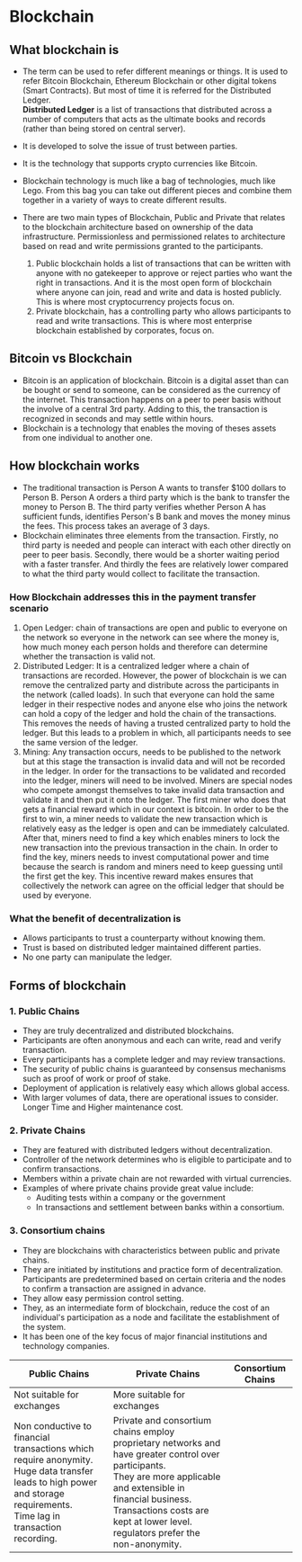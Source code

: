 # Blockchain

## What blockchain is

* The term can be used to refer different meanings or things. It is used to refer Bitcoin Blockchain, Ethereum Blockchain or other digital tokens (Smart Contracts). But most of time it is referred for the Distributed Ledger.  
**Distributed Ledger** is a list of transactions that distributed across a number of computers that acts as the ultimate books and records (rather than being stored on central server).

* It is developed to solve the issue of trust between parties.

* It is the technology that supports crypto currencies like Bitcoin.

* Blockchain technology is much like a bag of technologies, much like Lego. From this bag you can take out different pieces and combine them together in a variety of ways to create different results.

* There are two main types of Blockchain, Public and Private that relates to the blockchain architecture based on ownership of the data infrastructure. Permissionless and permissioned relates to architecture based on read and write permissions granted to the participants.
  1. Public blockchain holds a list of transactions that can be written with anyone with no gatekeeper to approve or reject parties who want the right in transactions. And it is the most open form of blockchain where anyone can join, read and write and data is hosted publicly. This is where most cryptocurrency projects focus on.
  2. Private blockchain, has a controlling party who allows participants to read and write transactions. This is where most enterprise blockchain established by corporates, focus on.

## Bitcoin vs Blockchain

* Bitcoin is an application of blockchain. Bitcoin is a digital asset than can be bought or send to someone, can be considered as the currency of the internet. This transaction happens on a peer to peer basis without the involve of a central 3rd party. Adding to this, the transaction is recognized in seconds and may settle within hours.
* Blockchain is a technology that enables the moving of theses assets from one individual to another one.

## How blockchain works

* The traditional transaction is Person A wants to transfer $100 dollars to Person B. Person A orders a third party which is the bank to transfer the money to Person B. The third party verifies whether Person A has sufficient funds, identifies Person's B bank and moves the money minus the fees. This process takes an average of 3 days.
* Blockchain eliminates three elements from the transaction. Firstly, no third party is needed and people can interact with each other directly on peer to peer basis. Secondly, there would be a shorter waiting period with a faster transfer. And thirdly the fees are relatively lower compared to what the third party would collect to facilitate the transaction.

### How Blockchain addresses this in the payment transfer scenario

1. Open Ledger: chain of transactions are open and public to everyone on the network so everyone in the network can see where the money is, how much money each person holds and therefore can determine whether the transaction is valid not.
2. Distributed Ledger: It is a centralized ledger where a chain of transactions are recorded. However, the power of blockchain is we can remove the centralized party and distribute across the participants in the network (called loads). In such that everyone can hold the same ledger in their respective nodes and anyone else who joins the network can hold a copy of the ledger and hold the chain of the transactions. This removes the needs of having a trusted centralized party to hold the ledger. But this leads to a problem in which, all participants needs to see the same version of the ledger.
3. Mining: Any transaction occurs, needs to be published to the network but at this stage the transaction is invalid data and will not be recorded in the ledger. In order for the transactions to be validated and recorded into the ledger, miners will need to be involved. Miners are special nodes who compete amongst themselves to take invalid data transaction and validate it and then put it onto the ledger. The first miner who does that gets a financial reward which in our context is bitcoin. In order to be the first to win, a miner needs to validate the new transaction which is relatively easy as the ledger is open and can be immediately calculated. After that, miners need to find a key which enables miners to lock the new transaction into the previous transaction in the chain. In order to find the key, miners needs to invest computational power and time because the search is random and miners need to keep guessing until the first get the key. This incentive reward makes ensures that collectively the network can agree on the official ledger that should be used by everyone.

### What the benefit of decentralization is

* Allows participants to trust a counterparty without knowing them.
* Trust is based on distributed ledger maintained different parties.
* No one party can manipulate the ledger.

## Forms of blockchain

### 1. Public Chains

* They are truly decentralized and distributed blockchains.
* Participants are often anonymous and each can write, read and verify transaction.
* Every participants has a complete ledger and may review transactions.
* The security of public chains is guaranteed by consensus mechanisms such as proof of work or proof of stake.
* Deployment of application is relatively easy which allows global access.
* With larger volumes of data, there are operational issues to consider. Longer Time and Higher maintenance cost.

### 2. Private Chains

* They are featured with distributed ledgers without decentralization.
* Controller of the network determines who is eligible to participate and to confirm transactions.
* Members within a private chain are not rewarded with virtual currencies.
* Examples of where private chains provide great value include:
  * Auditing tests within a company or the government
  * In transactions and settlement between banks within a consortium.

### 3. Consortium chains

* They are blockchains with characteristics between public and private chains.
* They are initiated by institutions and practice form of decentralization. Participants are predetermined based on certain criteria and the nodes to confirm a transaction are assigned in advance.
* They allow easy permission control setting.
* They, as an intermediate form of blockchain, reduce the cost of an individual's participation as a node and facilitate the establishment of the system.
* It has been one of the key focus of major financial institutions and technology companies.

Public Chains | Private Chains | Consortium Chains
---|---|---
|Not suitable for exchanges | More suitable for exchanges ||
| Non conductive to financial transactions which require anonymity. <br> Huge data transfer leads to high power and storage requirements. <br> Time lag in transaction recording. | Private and consortium chains employ proprietary networks and have greater control over participants. <br> They are more applicable and extensible in financial business. <br> Transactions costs are kept at lower level. <br> regulators prefer the non-anonymity. ||